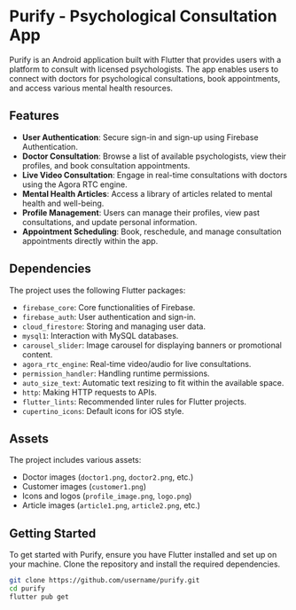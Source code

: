 # Purify - Psychological Consultation App

Purify is an Android application built with Flutter that provides users with a platform to consult with licensed psychologists. The app enables users to connect with doctors for psychological consultations, book appointments, and access various mental health resources.

## Features

- **User Authentication**: Secure sign-in and sign-up using Firebase Authentication.
- **Doctor Consultation**: Browse a list of available psychologists, view their profiles, and book consultation appointments.
- **Live Video Consultation**: Engage in real-time consultations with doctors using the Agora RTC engine.
- **Mental Health Articles**: Access a library of articles related to mental health and well-being.
- **Profile Management**: Users can manage their profiles, view past consultations, and update personal information.
- **Appointment Scheduling**: Book, reschedule, and manage consultation appointments directly within the app.

## Dependencies

The project uses the following Flutter packages:

- `firebase_core`: Core functionalities of Firebase.
- `firebase_auth`: User authentication and sign-in.
- `cloud_firestore`: Storing and managing user data.
- `mysql1`: Interaction with MySQL databases.
- `carousel_slider`: Image carousel for displaying banners or promotional content.
- `agora_rtc_engine`: Real-time video/audio for live consultations.
- `permission_handler`: Handling runtime permissions.
- `auto_size_text`: Automatic text resizing to fit within the available space.
- `http`: Making HTTP requests to APIs.
- `flutter_lints`: Recommended linter rules for Flutter projects.
- `cupertino_icons`: Default icons for iOS style.

## Assets

The project includes various assets:

- Doctor images (`doctor1.png`, `doctor2.png`, etc.)
- Customer images (`customer1.png`)
- Icons and logos (`profile_image.png`, `logo.png`)
- Article images (`article1.png`, `article2.png`, etc.)

## Getting Started

To get started with Purify, ensure you have Flutter installed and set up on your machine. Clone the repository and install the required dependencies.

```bash
git clone https://github.com/username/purify.git
cd purify
flutter pub get
